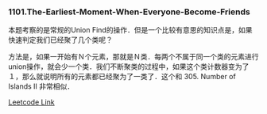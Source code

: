 ### 1101.The-Earliest-Moment-When-Everyone-Become-Friends

本题考察的是常规的Union Find的操作．但是一个比较有意思的知识点是，如果快速判定我们已经聚了几个类呢？

方法是，如果一开始有Ｎ个元素，那就是Ｎ类．每两个不属于同一个类的元素进行union操作，就会少一个类．我们不断聚类的过程中，如果这个类计数器变为了１，那么就说明所有的元素都已经聚为了一类了．这个和 305. Number of Islands II 非常相似．


[Leetcode Link](https://leetcode.com/problems/the-earliest-moment-when-everyone-become-friends)